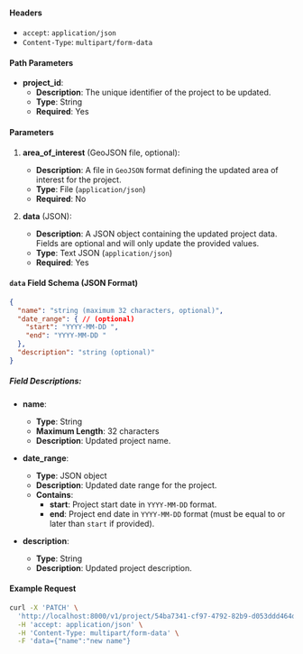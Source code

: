 #### Headers

-   `accept`: `application/json`
-   `Content-Type`: `multipart/form-data`

#### Path Parameters

-   **project_id**:
    -   **Description**: The unique identifier of the project to be updated.
    -   **Type**: String
    -   **Required**: Yes

#### Parameters

1.  **area_of_interest** (GeoJSON file, optional):
    
    -   **Description**: A file in `GeoJSON` format defining the updated area of interest for the project.
    -   **Type**: File (`application/json`)
    -   **Required**: No
2.  **data** (JSON):
    
    -   **Description**: A JSON object containing the updated project data. Fields are optional and will only update the provided values.
    -   **Type**: Text JSON (`application/json`)
    -   **Required**: Yes

#### `data` Field Schema (JSON Format)

```json
{
  "name": "string (maximum 32 characters, optional)",
  "date_range": { // (optional)
    "start": "YYYY-MM-DD ",
    "end": "YYYY-MM-DD "
  },
  "description": "string (optional)"
}

```

##### Field Descriptions:

-   **name**:
    
    -   **Type**: String
    -   **Maximum Length**: 32 characters
    -   **Description**: Updated project name.
-   **date_range**:
    
    -   **Type**: JSON object
    -   **Description**: Updated date range for the project.
    -   **Contains**:
        -   **start**: Project start date in `YYYY-MM-DD` format.
        -   **end**: Project end date in `YYYY-MM-DD` format (must be equal to or later than `start` if provided).
-   **description**:
    
    -   **Type**: String
    -   **Description**: Updated project description.

#### Example Request

```bash
curl -X 'PATCH' \
  'http://localhost:8000/v1/project/54ba7341-cf97-4792-82b9-d053ddd464d6' \
  -H 'accept: application/json' \
  -H 'Content-Type: multipart/form-data' \
  -F 'data={"name":"new name"}
  ```
